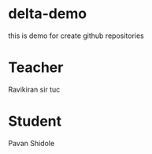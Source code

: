# delta-demo
this is demo for create github repositories 

# Teacher

Ravikiran sir tuc

# Student

Pavan Shidole
